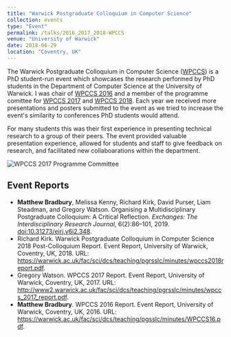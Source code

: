 ```yaml
---
title: "Warwick Postgraduate Colloquium in Computer Science"
collection: events
type: "Event"
permalink: /talks/2016_2017_2018-WPCCS
venue: "University of Warwick"
date: 2018-06-29
location: "Coventry, UK"
---
```


The Warwick Postgraduate Colloquium in Computer Science ([WPCCS](https://warwick.ac.uk/fac/sci/dcs/research/wpccs)) is a PhD student-run event which showcases the research performed by PhD students in the Department of Computer Science at the University of Warwick. I was chair of [WPCCS 2016](https://warwick.ac.uk/wpccs16) and a member of the programme comittee for [WPCCS 2017](https://warwick.ac.uk/wpccs17) and [WPCCS 2018](https://warwick.ac.uk/wpccs18). Each year we received more presentations and posters submitted to the event as we tried to increase the event's similarity to conferences PhD students would attend.

<!-- readmore -->

For many students this was their first experience in presenting technical research to a group of their peers. The event provided valuable presentation experience, allowed for students and staff to give feedback on research, and facilitated new collaboarations within the department.

![WPCCS 2017 Programme Committee](/images/WPCCS.jpeg)

## Event Reports

 *  **Matthew Bradbury**, Melissa Kenny, Richard Kirk, David Purser, Liam Steadman, and Gregory Watson. Organising a Multidisciplinary Postgraduate Colloquium: A Critical Reflection. *Exchanges: The Interdisciplinary Research Journal*, 6(2):86–101, 2019. [doi:10.31273/eirj.v6i2.348](https://doi.org/10.31273/eirj.v6i2.348).
 *  Richard Kirk. Warwick Postgraduate Colloquium in Computer Science 2018 Post-Colloquium Report. Event Report, University of Warwick, Coventry, UK, 2018. URL: <https://warwick.ac.uk/fac/sci/dcs/teaching/pgrsslc/minutes/wpccs2018report.pdf>.
 *  Gregory Watson. WPCCS 2017 Report. Event Report, University of Warwick, Coventry, UK, 2017. URL: <http://www2.warwick.ac.uk/fac/sci/dcs/teaching/pgrsslc/minutes/wpccs_2017_report.pdf>.
 *  **Matthew Bradbury**. WPCCS 2016 Report. Event Report, University of Warwick, Coventry, UK, 2016. URL: <https://warwick.ac.uk/fac/sci/dcs/teaching/pgsslc/minutes/WPCCS16.pdf>.
